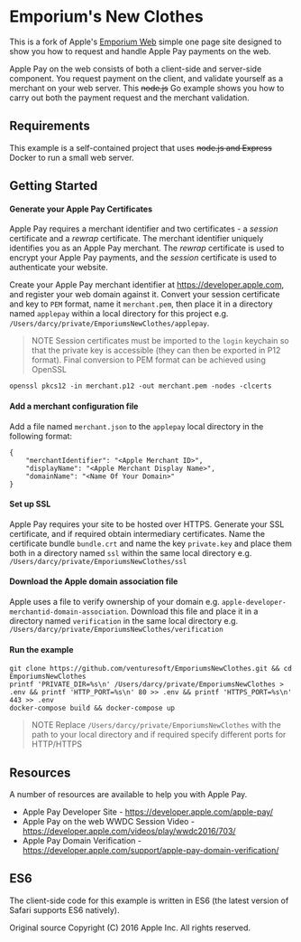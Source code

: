 # Emporium's New Clothes
This is a fork of Apple's [Emporium Web](https://developer.apple.com/library/content/samplecode/EmporiumWeb/Introduction/Intro.html) simple one page site designed to show you how to request and handle Apple Pay payments on the web.

Apple Pay on the web consists of both a client-side and server-side component. You request payment on the client, and validate yourself as a merchant on your web server. This ~~node.js~~ Go example shows you how to carry out both the payment request and the merchant validation.

## Requirements
This example is a self-contained project that uses ~~node.js and Express~~ Docker to run a small web server.

## Getting Started

#### Generate your Apple Pay Certificates
Apple Pay requires a merchant identifier and two certificates - a *session* certificate and a *rewrap* certificate. The merchant identifier uniquely identifies you as an Apple Pay merchant. The *rewrap* certificate is used to encrypt your Apple Pay payments, and the *session* certificate is used to authenticate your website.

Create your Apple Pay merchant identifier at https://developer.apple.com, and register your web domain against it. Convert your session certificate and key to `PEM` format, name it `merchant.pem`, then place it in a directory named `applepay` within a local directory for this project e.g. `/Users/darcy/private/EmporiumsNewClothes/applepay`.

> NOTE
> Session certificates must be imported to the `login` keychain so that the private key is accessible (they can then be exported in P12 format). Final conversion to PEM format can be achieved using OpenSSL

    openssl pkcs12 -in merchant.p12 -out merchant.pem -nodes -clcerts

#### Add a merchant configuration file
Add a file named `merchant.json` to the `applepay` local directory in the following format:
```
{
	"merchantIdentifier": "<Apple Merchant ID>",
	"displayName": "<Apple Merchant Display Name>",
	"domainName": "<Name Of Your Domain>"
}
```

#### Set up SSL
Apple Pay requires your site to be hosted over HTTPS. Generate your SSL certificate, and if required obtain intermediary certificates. Name the certificate bundle `bundle.crt` and name the key `private.key` and place them both in a directory named `ssl` within the same local directory e.g. `/Users/darcy/private/EmporiumsNewClothes/ssl`

#### Download the Apple domain association file
Apple uses a file to verify ownership of your domain e.g. `apple-developer-merchantid-domain-association`. Download this file and place it in a directory named `verification` in the same local directory e.g. `/Users/darcy/private/EmporiumsNewClothes/verification`

#### Run the example    
```
git clone https://github.com/venturesoft/EmporiumsNewClothes.git && cd EmporiumsNewClothes
printf 'PRIVATE_DIR=%s\n' /Users/darcy/private/EmporiumsNewClothes > .env && printf 'HTTP_PORT=%s\n' 80 >> .env && printf 'HTTPS_PORT=%s\n' 443 >> .env
docker-compose build && docker-compose up
```
> NOTE
> Replace `/Users/darcy/private/EmporiumsNewClothes` with the path to your local directory and if required specify different ports for HTTP/HTTPS


## Resources
A number of resources are available to help you with Apple Pay.

  * Apple Pay Developer Site - https://developer.apple.com/apple-pay/
  * Apple Pay on the web WWDC Session Video - https://developer.apple.com/videos/play/wwdc2016/703/
  * Apple Pay Domain Verification - https://developer.apple.com/support/apple-pay-domain-verification/

## ES6
The client-side code for this example is written in ES6 (the latest version of Safari supports ES6 natively).

Original source Copyright (C) 2016 Apple Inc. All rights reserved.
